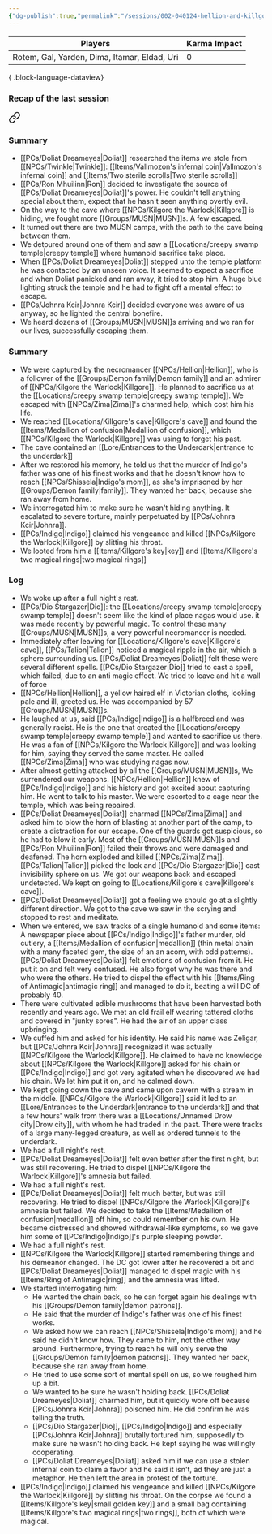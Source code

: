 ```yaml
---
{"dg-publish":true,"permalink":"/sessions/002-040124-hellion-and-killgore/","tags":["session"],"dgShowBacklinks":true,"dgShowLocalGraph":true,"noteIcon":"session","created":"2024-01-04T17:40:30.869+01:00","updated":"2024-01-18T16:03:04.119+01:00"}
---
```


| Players                                      | Karma Impact |
| -------------------------------------------- | ------------ |
| Rotem, Gal, Yarden, Dima, Itamar, Eldad, Uri | 0            |

{ .block-language-dataview}
### Recap of the last session

<div class="transclusion internal-embed is-loaded"><a class="markdown-embed-link" href="/sessions/001-261223-musn-militaristic-undead-swamp-naga-and-their-temple/#summary" aria-label="Open link"><svg xmlns="http://www.w3.org/2000/svg" width="24" height="24" viewBox="0 0 24 24" fill="none" stroke="currentColor" stroke-width="2" stroke-linecap="round" stroke-linejoin="round" class="svg-icon lucide-link"><path d="M10 13a5 5 0 0 0 7.54.54l3-3a5 5 0 0 0-7.07-7.07l-1.72 1.71"></path><path d="M14 11a5 5 0 0 0-7.54-.54l-3 3a5 5 0 0 0 7.07 7.07l1.71-1.71"></path></svg></a><div class="markdown-embed">



### Summary
- [[PCs/Doliat Dreameyes\|Doliat]] researched the items we stole from [[NPCs/Twinkle\|Twinkle]]:  [[Items/Vallmozon's infernal coin\|Vallmozon's infernal coin]] and [[Items/Two sterile scrolls\|Two sterile scrolls]]
- [[PCs/Ron Mhuilinn\|Ron]] decided to investigate the source of [[PCs/Doliat Dreameyes\|Doliat]]'s power. He couldn't tell anything special about them, expect that he hasn't seen anything overtly evil.
- On the way to the cave where  [[NPCs/Kilgore the Warlock\|Killgore]] is hiding, we fought more [[Groups/MUSN\|MUSN]]s. A few escaped.
- It turned out there are two MUSN camps, with the path to the cave being between them. 
- We detoured around one of them and saw a [[Locations/creepy swamp temple\|creepy temple]] where humanoid sacrifice take place.
- When [[PCs/Doliat Dreameyes\|Doliat]] stepped unto the temple platform ​he was contacted by an unseen voice. It seemed to expect a sacrifice and when Doliat panicked and ran away, it tried to stop him. A huge blue lighting struck the temple and he had to fight off a mental effect to escape.
- [[PCs/Johnra Kcir\|Johnra Kcir]] decided everyone was aware of us anyway, so he lighted the central bonefire.
- We heard dozens of [[Groups/MUSN\|MUSN]]s arriving and we ran for our lives, successfully escaping them.


</div></div>

### Summary
- We were captured by the necromancer [[NPCs/Hellion\|Hellion]], who is a follower of the [[Groups/Demon family\|Demon family]] and an admirer of [[NPCs/Kilgore the Warlock\|Killgore]]. He planned to sacrifice us at the [[Locations/creepy swamp temple\|creepy swamp temple]]. We escaped with [[NPCs/Zima\|Zima]]'s charmed help, which cost him his life.
- We reached [[Locations/Killgore's cave\|Killgore's cave]] and found the [[Items/Medallion of confusion\|Medallion of confusion]], which [[NPCs/Kilgore the Warlock\|Killgore]] was using to forget his past.
- The cave contained an [[Lore/Entrances to the Underdark\|entrance to the underdark]]
- After we restored his memory, he told us that the murder of Indigo's father was one of his finest works and that he doesn't know how to reach [[NPCs/Shissela\|Indigo's mom]], as she's imprisoned by her [[Groups/Demon family\|family]]. They wanted her back, because she ran away from home.
- We interrogated him to make sure he wasn't hiding anything. It escalated to severe torture, mainly perpetuated by [[PCs/Johnra Kcir\|Johnra]].
- [[PCs/Indigo\|Indigo]] claimed his vengeance and killed [[NPCs/Kilgore the Warlock\|Killgore]] by slitting his throat. 
- We looted from him a [[Items/Killgore's key\|key]] and [[Items/Killgore's two magical rings\|two magical rings]]
### Log
- We woke up after a full night's rest.
- [[PCs/Dio Stargazer\|Dio]]: the [[Locations/creepy swamp temple\|creepy swamp temple]] doesn't seem like the kind of place nagas would use. ​it was made recently by powerful magic. To control these many [[Groups/MUSN\|MUSN]]s, a very powerful necromancer is needed.
- Immediately after leaving for [[Locations/Killgore's cave\|Killgore's cave]], [[PCs/Talion\|Talion]] noticed a magical ripple in the air, which a sphere surrounding us. [[PCs/Doliat Dreameyes\|Doliat]] felt these were several different spells. [[PCs/Dio Stargazer\|Dio]] tried to cast a spell, which failed, due to an anti magic effect. We tried to leave and hit a wall of force 
- [[NPCs/Hellion\|Hellion]], a yellow haired elf in Victorian cloths, looking pale and ill, greeted us. He was accompanied by 57 [[Groups/MUSN\|MUSN]]s.
- He laughed at us, said [[PCs/Indigo\|Indigo]] is a halfbreed and was generally racist. He is the one that created the [[Locations/creepy swamp temple\|creepy swamp temple]] and wanted to sacrifice us there. He was a fan of [[NPCs/Kilgore the Warlock\|Killgore]] and was looking for him, saying they served the same master. He called [[NPCs/Zima\|Zima]] who was studying nagas now.
- After almost getting attacked by all the [[Groups/MUSN\|MUSN]]s, We surrendered our weapons. [[NPCs/Hellion\|Hellion]] knew of [[PCs/Indigo\|Indigo]] and his history and got excited about capturing him. He  went to talk to his master. We were escorted to a cage near the temple, which was being repaired.
- [[PCs/Doliat Dreameyes\|Doliat]] charmed [[NPCs/Zima\|Zima]] and asked him to blow the horn of blasting at another part of the camp, to create a distraction for our escape. One of the guards got suspicious, so he had to blow it early. Most of the [[Groups/MUSN\|MUSN]]s and [[PCs/Ron Mhuilinn\|Ron]] failed their throws and were damaged and deafened. The horn exploded and killed [[NPCs/Zima\|Zima]]. [[PCs/Talion\|Talion]] picked the lock and [[PCs/Dio Stargazer\|Dio]] cast invisibility sphere on us. We got our weapons back and escaped undetected. We kept on going to [[Locations/Killgore's cave\|Killgore's cave]].
- [[PCs/Doliat Dreameyes\|Doliat]] got a feeling we should go at a slightly different direction. We got to the cave we saw in the scrying and stopped to rest and meditate.
- When we entered, we saw tracks of a single humanoid and some items: A newspaper piece about [[PCs/Indigo\|Indigo]]'s father murder, old cutlery, a [[Items/Medallion of confusion\|medallion]] (thin metal chain with a many faceted gem, the size of an an acorn, with odd patterns). [[PCs/Doliat Dreameyes\|Doliat]] felt emotions of confusion from it. He put it on and felt very confused. He also forgot why he was there and who were the others. He tried to dispel the effect with his [[Items/Ring of Antimagic\|antimagic ring]] and managed to do it, beating a will DC of probably 40. 
- There were cultivated edible mushrooms that have been harvested both recently and years ago. We met an old frail elf wearing tattered cloths and covered in "junky sores". He had the air of an upper class upbringing.
- We cuffed him and asked for his identity. He said his name was Zeligar, but [[PCs/Johnra Kcir\|Johnra]] recognized it was actually [[NPCs/Kilgore the Warlock\|Killgore]]. He claimed to have no knowledge about [[NPCs/Kilgore the Warlock\|Killgore]] asked for his chain or [[PCs/Indigo\|Indigo]] and got very agitated when he discovered we had his chain. We let him put it on, and he calmed down.
- We kept going down the cave and came upon cavern with a stream in the middle. [[NPCs/Kilgore the Warlock\|Killgore]] said it led to an [[Lore/Entrances to the Underdark\|entrance to the underdark]] and that a few hours' walk from there was a [[Locations/Unnamed Drow city\|Drow city]], with whom he had traded in the past. There were tracks of a large many-legged creature, as well as ordered tunnels to the underdark.
-  We had a full night's rest.
-  [[PCs/Doliat Dreameyes\|Doliat]] felt even better after the first night, but was still recovering. He tried to dispel [[NPCs/Kilgore the Warlock\|Killgore]]'s amnesia but failed.
- We had a full night's rest.
- [[PCs/Doliat Dreameyes\|Doliat]] felt much better, but was still recovering. He tried to dispel [[NPCs/Kilgore the Warlock\|Killgore]]'s amnesia but failed. We decided to take the [[Items/Medallion of confusion\|medallion]] off him, so could remember on his own. He became distressed and showed withdrawal-like symptoms, so we gave him some of [[PCs/Indigo\|Indigo]]'s purple sleeping powder.
- We had a full night's rest.
- [[NPCs/Kilgore the Warlock\|Killgore]] started remembering things and his demeanor changed. The DC got lower after he recovered a bit and  [[PCs/Doliat Dreameyes\|Doliat]] managed to dispel magic with his [[Items/Ring of Antimagic\|ring]] and the amnesia was lifted.
- We started interrogating him:
	- He wanted  the chain back, so he can forget again his dealings with his [[Groups/Demon family\|demon patrons]].
	- He said that the murder of Indigo's father was one of his finest works.
	- We asked how we can reach  [[NPCs/Shissela\|Indigo's mom]] and he said he didn't know how. They came to him, not the other way around. Furthermore, trying to reach he will only serve the [[Groups/Demon family\|demon patrons]]. They wanted her back, because she ran away from home.
	- He tried to use some sort of mental spell on us, so we roughed him up a bit.
	- We wanted to be sure he wasn't holding back. [[PCs/Doliat Dreameyes\|Doliat]]  charmed him, but it quickly wore off because [[PCs/Johnra Kcir\|Johnra]] poisoned him. He did confirm he was telling the truth.
	-  [[PCs/Dio Stargazer\|Dio]], [[PCs/Indigo\|Indigo]] and especially [[PCs/Johnra Kcir\|Johnra]] brutally tortured him, supposedly to make sure he wasn't holding back. He kept saying he was willingly cooperating.
	- [[PCs/Doliat Dreameyes\|Doliat]] asked him if we can use a stolen infernal coin to claim a favor and he said it isn't, ad they are just a metaphor. He then left the area in protest of the torture.
- [[PCs/Indigo\|Indigo]] claimed his vengeance and killed [[NPCs/Kilgore the Warlock\|Killgore]] by slitting his throat. On the corpse we found a [[Items/Killgore's key\|small golden key]] and a small bag containing [[Items/Killgore's two magical rings\|two rings]], both of which were magical.

